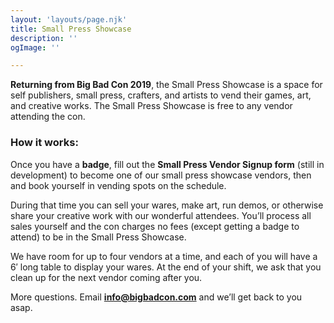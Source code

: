 ```yaml
---
layout: 'layouts/page.njk'
title: Small Press Showcase
description: ''
ogImage: ''

---
```

**Returning from Big Bad Con 2019**, the Small Press Showcase is a space for self publishers, small press, crafters, and artists to vend their games, art, and creative works. The Small Press Showcase is free to any vendor attending the con.

### How it works:

Once you have a **badge**, fill out the **Small Press Vendor Signup form** (still in development) to become one of our small press showcase vendors, then and book yourself in vending spots on the schedule.

During that time you can sell your wares, make art, run demos, or otherwise share your creative work with our wonderful attendees. You’ll process all sales yourself and the con charges no fees (except getting a badge to attend) to be in the Small Press Showcase.

We have room for up to four vendors at a time, and each of you will have a 6′ long table to display your wares. At the end of your shift, we ask that you clean up for the next vendor coming after you.

More questions. Email [**info@bigbadcon.com**](mailto:info@bigbadcon.com) and we’ll get back to you asap.